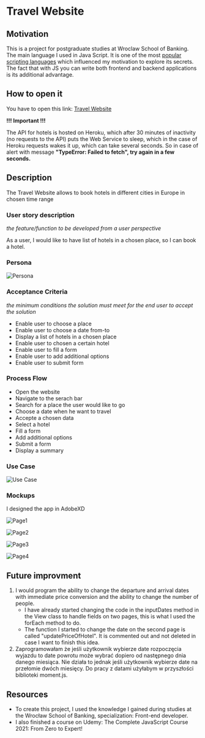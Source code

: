 # Travel Website
## Motivation
This is a project for postgraduate studies at Wroclaw School of Banking. The main language I used in Java Script. It is one of the most
[popular scripting languages](https://insights.stackoverflow.com/survey/2020#technology-programming-scripting-and-markup-languages) which influenced my motivation to explore its secrets. The fact that with JS you can write both frontend and backend applications is its additional advantage.
## How to open it
You have to open this link: [Travel Website](https://ula-nawrot.github.io/Travel-App/)

**!!! Important !!!**

The API for hotels is hosted on Heroku, which after 30 minutes of inactivity (no requests to the API) puts the Web Service to sleep, which in the case of Heroku requests wakes it up, which can take several seconds.  So in case of alert with message **"TypeError: Failed to fetch", try again in a few seconds.**
## Description
The Travel Website allows to book hotels in different cities in Europe in chosen time range
### User story description
_the feature/function to be developed from a user perspective_

As a user, I would like to have list of hotels in a chosen place, so I can book a hotel.

### Persona

![Persona](https://github.com/Ula-Nawrot/Travel-App/blob/3cc2ea900b3734e35ccce53975ed0a1a1e8be853/images%20for%20ReadMe/Persona.jpg)

### Acceptance Criteria 
_the minimum conditions the solution must meet for the end user to accept the solution_

- Enable user to choose a place
- Enable user to choose a date from-to
- Display a list of hotels in a chosen place
- Enable user to chosen a certain hotel
- Enable user to fill a form
- Enable user to add additional options
- Enable user to submit form

### Process Flow
- Open the website
- Navigate to the serach bar
- Search for a place the user would like to go
- Choose a date when he want to travel
- Accepte a chosen data
- Select a hotel
- Fill a form
- Add additional options
- Submit a form
- Display a summary

### Use Case

![Use Case](https://github.com/Ula-Nawrot/Travel-App/blob/f9cac262692926d899ee29780c6aa48f5221c88c/images%20for%20ReadMe/UseCases.JPG)

### Mockups

I designed the app in AdobeXD

![Page1](https://github.com/Ula-Nawrot/Travel-App/blob/8f2ea15a985abbb897d9ca9a60dfd42ae55194dd/images%20for%20ReadMe/Mockup/Main%20page.jpg)

![Page2](https://github.com/Ula-Nawrot/Travel-App/blob/8f2ea15a985abbb897d9ca9a60dfd42ae55194dd/images%20for%20ReadMe/Mockup/Page%202.jpg)

![Page3](https://github.com/Ula-Nawrot/Travel-App/blob/8f2ea15a985abbb897d9ca9a60dfd42ae55194dd/images%20for%20ReadMe/Mockup/Page%203.jpg)

![Page4](https://github.com/Ula-Nawrot/Travel-App/blob/8f2ea15a985abbb897d9ca9a60dfd42ae55194dd/images%20for%20ReadMe/Mockup/Page%204.jpg)

## Future improvment
1. I would program the ability to change the departure and arrival dates with immediate price conversion and the ability to change the number of people.
     - I have already started changing the code in the inputDates method in the View class to handle fields on two pages, this is what I used the forEach method to do. 
     - The function I started to change the date on the second page is called "updatePriceOfHotel". It is commented out and not deleted in case I want to finish this idea.
2. Zaprogramowałam że jeśli użytkownik wybierze date rozpoczęcia wyjazdu to date powrotu może wybrać dopiero od następnego dnia danego miesiąca. Nie działa to jednak jeśli użytkownik wybierze date na przełomie dwóch miesięcy. Do pracy z datami użyłabym w przyszłości biblioteki moment.js.



## Resources
* To create this project, I used the knowledge I gained during studies at the Wrocław School of Banking, specialization: Front-end developer.
* I also finished a course on Udemy: The Complete JavaScript Course 2021: From Zero to Expert!
